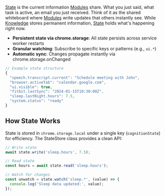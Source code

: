 
[State](./State.md) is the current information [Modules](./Modules.md) share. What you just said, what task is active, an email you just received. Think of it as the shared whiteboard where [Modules](./Modules.md) write updates that others instantly see. While [Knowledge](./Knowledge.md) stores permanent information, [State](./State.md) holds what's happening right now.

- **Persistent state via chrome.storage**: All state persists across service worker restarts
- **Granular watching**: Subscribe to specific keys or patterns (e.g., `ui.*`)
- **Automatic sync**: Changes propagate instantly via chrome.storage.onChanged

```javascript
// Example state structure
{
  "speech.transcript.current": "Schedule meeting with John",
  "browser.activeTab": "calendar.google.com", 
  "ui.visible": true,
  "fitbit.lastSync": "2024-01-15T10:30:00Z",
  "sleep.lastNight.hours": 7.5,
  "system.status": "ready"
}
```

## How State Works

State is stored in `chrome.storage.local` under a single key (`cognitionState`) for efficiency. The StateStore class provides a clean API:

```javascript
// Write state
await state.write('sleep.hours', 7.5);

// Read state  
const hours = await state.read('sleep.hours');

// Watch for changes
const unwatch = state.watch('sleep.*', (value) => {
  console.log('Sleep data updated:', value);
});
```